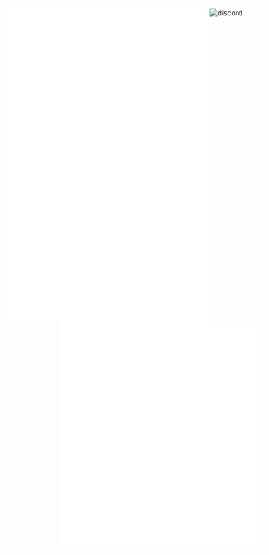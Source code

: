 
<img align="center" alt="discord" src="https://discord.c99.nl/widget/theme-2/695498786042019882.png">
<img align="left" width="400" alt="metrics" src="left.github.svg">
<img align="right" width="400" alt="metrics" src="right.github.svg">


